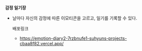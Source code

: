 **감정 일기장**
- 날마다 자신의 감정에 따른 이모티콘을 고르고, 일기를 기록할 수 있다.

  
  배포링크
  - https://emotion-diary2-7rzbnufe1-suhyuns-projects-cbaa8f82.vercel.app/
